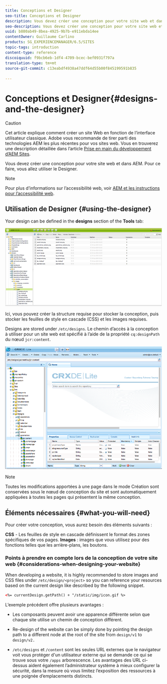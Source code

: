 ```yaml
---
title: Conceptions et Designer
seo-title: Conceptions et Designer
description: Vous devez créer une conception pour votre site web et dans AEM. Pour ce faire, vous allez utiliser le Designer.
seo-description: Vous devez créer une conception pour votre site web et dans AEM. Pour ce faire, vous allez utiliser le Designer.
uuid: b880ab49-8bea-4925-9b7b-e911ebda14ee
contentOwner: Guillaume Carlino
products: SG_EXPERIENCEMANAGER/6.5/SITES
topic-tags: introduction
content-type: reference
discoiquuid: f9bcb6eb-1df4-4709-bcec-bef0931f797a
translation-type: tm+mt
source-git-commit: c13eabdf4938a47ddf64d55b00f845199591b835

---
```



# Conceptions et Designer{#designs-and-the-designer}

>[!CAUTION]
>
>Cet article explique comment créer un site Web en fonction de l’interface utilisateur classique. Adobe vous recommande de tirer parti des technologies AEM les plus récentes pour vos sites web. Vous en trouverez une description détaillée dans l’article [Prise en main du développement d’AEM Sites](/help/sites-developing/getting-started.md).

Vous devez créer une conception pour votre site web et dans AEM. Pour ce faire, vous allez utiliser le Designer.

>[!NOTE]
>
>Pour plus d’informations sur l’accessibilité web, voir [AEM et les instructions pour l’accessibilité web](/help/managing/web-accessibility.md).

## Utilisation de Designer {#using-the-designer}

Your design can be defined in the **designs** section of the **Tools** tab:

![screen_shot_2012-02-01at30237pm](assets/screen_shot_2012-02-01at30237pm.png)

Ici, vous pouvez créer la structure requise pour stocker la conception, puis stocker les feuilles de style en cascade (CSS) et les images requises.

Designs are stored under `/etc/designs`. Le chemin d’accès à la conception à utiliser pour un site web est spécifié à l’aide de la propriété `cq:designPath` du nœud `jcr:content`.

![chlimage_1-74](assets/chlimage_1-74a.png)

>[!NOTE]
>
>Toutes les modifications apportées à une page dans le mode Création sont conservées sous le nœud de conception du site et sont automatiquement appliquées à toutes les pages qui présentent la même conception.

## Éléments nécessaires {#what-you-will-need}

Pour créer votre conception, vous aurez besoin des éléments suivants :

**CSS** - Les feuilles de style en cascade définissent le format des zones spécifiques de vos pages.
**Images** : images que vous utilisez pour des fonctions telles que les arrière-plans, les boutons.

### Points à prendre en compte lors de la conception de votre site web {#considerations-when-designing-your-website}

When developing a website, it is highly recommended to store images and CSS files under `/etc/design/<project>` so you can reference your resources based on the current design like described by the following snippet.

```xml
<%= currentDesign.getPath() + "/static/img/icon.gif %>
```

L’exemple précédent offre plusieurs avantages :

* Les composants peuvent avoir une apparence différente selon que chaque site utilise un chemin de conception différent.
* Re-design of the website can be simply done by pointing the design path to a different node at the root of the site from `design/v1` to `design/v2.`

* `/etc/designs` et `/content` sont les seules URL externes que le navigateur voit vous protéger d&#39;un utilisateur externe qui se demande ce qui se trouve sous votre `/apps` arborescence. Les avantages des URL ci-dessus aident également l’administrateur système à mieux configurer la sécurité, dans la mesure où vous limitez l’exposition des ressources à une poignée d’emplacements distincts.

